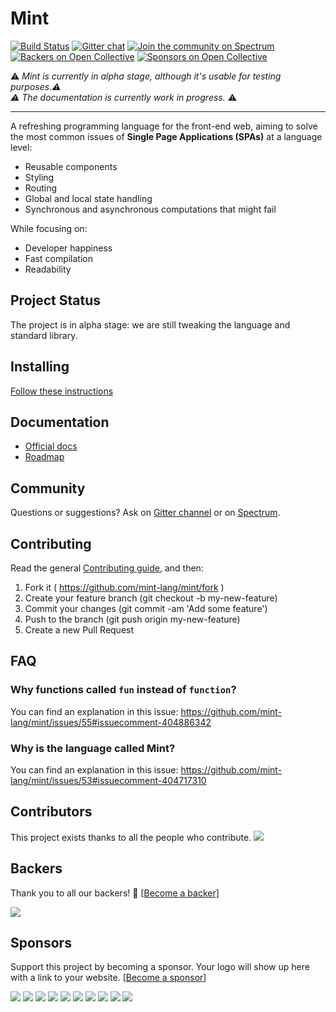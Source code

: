 # Mint 
[![Build Status](https://travis-ci.org/mint-lang/mint.svg?branch=master)](https://travis-ci.org/mint-lang/mint)
[![Gitter chat](https://badges.gitter.im/gitterHQ/gitter.png)](https://gitter.im/mint-lang/Lobby)
[![Join the community on Spectrum](https://withspectrum.github.io/badge/badge.svg)](https://spectrum.chat/mint-lang)
[![Backers on Open Collective](https://opencollective.com/mint/backers/badge.svg)](#backers) 
[![Sponsors on Open Collective](https://opencollective.com/mint/sponsors/badge.svg)](#sponsors) 

:warning: *Mint is currently in alpha stage, although it's usable for testing purposes.:warning:    
:warning: The documentation is currently work in progress.* :warning:

------

A refreshing programming language for the front-end web, aiming to solve the most common issues of **Single Page Applications (SPAs)** at a language level:
* Reusable components
* Styling
* Routing
* Global and local state handling
* Synchronous and asynchronous computations that might fail

While focusing on:
* Developer happiness
* Fast compilation
* Readability

Project Status
--------------
The project is in alpha stage: we are still tweaking the language and standard library.

Installing
----------
[Follow these instructions](https://www.mint-lang.com/install)

Documentation
----------
* [Official docs](https://guide.mint-lang.com)
* [Roadmap](https://www.mint-lang.com/roadmap)

Community
---------
Questions or suggestions? Ask on [Gitter channel](https://gitter.im/mint-lang/Lobby) or on [Spectrum](https://spectrum.chat/mint-lang).

Contributing
---------
Read the general [Contributing guide](https://github.com/crystal-lang/crystal/blob/master/CONTRIBUTING.md), and then:

1. Fork it ( https://github.com/mint-lang/mint/fork )
2. Create your feature branch (git checkout -b my-new-feature)
3. Commit your changes (git commit -am 'Add some feature')
4. Push to the branch (git push origin my-new-feature)
5. Create a new Pull Request

## FAQ

### Why functions called `fun` instead of `function`?
You can find an explanation in this issue: https://github.com/mint-lang/mint/issues/55#issuecomment-404886342

### Why is the language called Mint?
You can find an explanation in this issue: https://github.com/mint-lang/mint/issues/53#issuecomment-404717310

## Contributors

This project exists thanks to all the people who contribute. 
<a href="https://github.com/mint-lang/mint/graphs/contributors"><img src="https://opencollective.com/mint/contributors.svg?width=890&button=false" /></a>


## Backers

Thank you to all our backers! 🙏 [[Become a backer](https://opencollective.com/mint#backer)]

<a href="https://opencollective.com/mint#backers" target="_blank"><img src="https://opencollective.com/mint/backers.svg?width=890"></a>


## Sponsors

Support this project by becoming a sponsor. Your logo will show up here with a link to your website. [[Become a sponsor](https://opencollective.com/mint#sponsor)]

<a href="https://opencollective.com/mint/sponsor/0/website" target="_blank"><img src="https://opencollective.com/mint/sponsor/0/avatar.svg"></a>
<a href="https://opencollective.com/mint/sponsor/1/website" target="_blank"><img src="https://opencollective.com/mint/sponsor/1/avatar.svg"></a>
<a href="https://opencollective.com/mint/sponsor/2/website" target="_blank"><img src="https://opencollective.com/mint/sponsor/2/avatar.svg"></a>
<a href="https://opencollective.com/mint/sponsor/3/website" target="_blank"><img src="https://opencollective.com/mint/sponsor/3/avatar.svg"></a>
<a href="https://opencollective.com/mint/sponsor/4/website" target="_blank"><img src="https://opencollective.com/mint/sponsor/4/avatar.svg"></a>
<a href="https://opencollective.com/mint/sponsor/5/website" target="_blank"><img src="https://opencollective.com/mint/sponsor/5/avatar.svg"></a>
<a href="https://opencollective.com/mint/sponsor/6/website" target="_blank"><img src="https://opencollective.com/mint/sponsor/6/avatar.svg"></a>
<a href="https://opencollective.com/mint/sponsor/7/website" target="_blank"><img src="https://opencollective.com/mint/sponsor/7/avatar.svg"></a>
<a href="https://opencollective.com/mint/sponsor/8/website" target="_blank"><img src="https://opencollective.com/mint/sponsor/8/avatar.svg"></a>
<a href="https://opencollective.com/mint/sponsor/9/website" target="_blank"><img src="https://opencollective.com/mint/sponsor/9/avatar.svg"></a>


